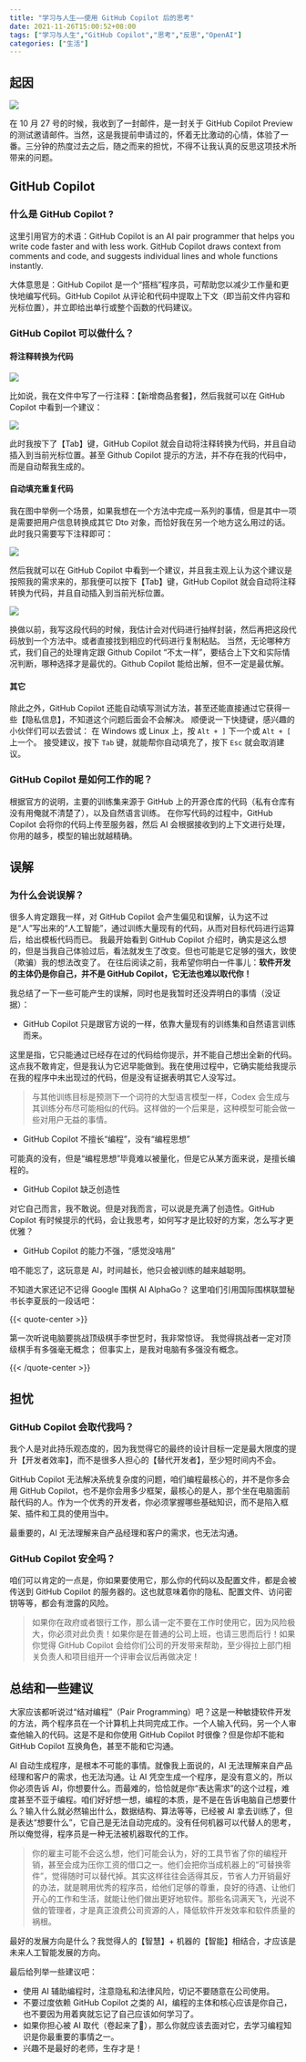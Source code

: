 ```yaml
---
title: "学习与人生——使用 GitHub Copilot 后的思考"
date: 2021-11-26T15:00:52+08:00
tags: ["学习与人生","GitHub Copilot","思考","反思","OpenAI"]
categories: ["生活"]
---
```

## 起因

![](/images/life/2021/GitHubCopilot/github001.png)

在 10 月 27 号的时候，我收到了一封邮件，是一封关于 GitHub Copilot Preview 的测试邀请邮件。当然，这是我提前申请过的，怀着无比激动的心情，体验了一番。三分钟的热度过去之后，随之而来的担忧，不得不让我认真的反思这项技术所带来的问题。

## GitHub Copilot

### 什么是 GitHub Copilot ?

这里引用官方的术语：GitHub Copilot is an AI pair programmer that helps you write code faster and with less work. GitHub Copilot draws context from comments and code, and suggests individual lines and whole functions instantly.

大体意思是：GitHub Copilot 是一个“搭档”程序员，可帮助您以减少工作量和更快地编写代码。GitHub Copilot 从评论和代码中提取上下文（即当前文件内容和光标位置），并立即给出单行或整个函数的代码建议。

### GitHub Copilot 可以做什么？

#### 将注释转换为代码

![](/images/life/2021/GitHubCopilot/github002.png)

比如说，我在文件中写了一行注释：【新增商品套餐】，然后我就可以在 GitHub Copilot 中看到一个建议：

![](/images/life/2021/GitHubCopilot/github003.png)

此时我按下了【Tab】键，GitHub Copilot 就会自动将注释转换为代码，并且自动插入到当前光标位置。甚至 Github Copilot 提示的方法，并不存在我的代码中，而是自动帮我生成的。

#### 自动填充重复代码

我在图中举例一个场景，如果我想在一个方法中完成一系列的事情，但是其中一项是需要把用户信息转换成其它 Dto 对象，而恰好我在另一个地方这么用过的话。此时我只需要写下注释即可：

![](/images/life/2021/GitHubCopilot/github004.png)

然后我就可以在 GitHub Copilot 中看到一个建议，并且我主观上认为这个建议是按照我的需求来的，那我便可以按下【Tab】键，GitHub Copilot 就会自动将注释转换为代码，并且自动插入到当前光标位置。

![](/images/life/2021/GitHubCopilot/github005.png)

换做以前，我写这段代码的时候，我估计会对代码进行抽样封装，然后再把这段代码放到一个方法中。或者直接找到相应的代码进行复制粘贴。
当然，无论哪种方式，我们自己的处理肯定跟 Github Copilot “不太一样”，要结合上下文和实际情况判断，哪种选择才是最优的。Github Copilot 能给出解，但不一定是最优解。

#### 其它

除此之外，GitHub Copilot 还能自动填写测试方法，甚至还能直接通过它获得一些【隐私信息】，不知道这个问题后面会不会解决。
顺便说一下快捷键，感兴趣的小伙伴们可以去尝试：
在 Windows 或 Linux 上，按 `Alt + ]` 下一个或 `Alt + [ `上一个。
接受建议，按下 `Tab` 键，就能帮你自动填充了，按下 `Esc` 就会取消建议。

### GitHub Copilot 是如何工作的呢？

根据官方的说明，主要的训练集来源于 GitHub 上的开源仓库的代码（私有仓库有没有用俺就不清楚了），以及自然语言训练。
在你写代码的过程中，GitHub Copilot 会将你的代码上传至服务器，然后 AI 会根据接收到的上下文进行处理，你用的越多，模型的输出就越精确。

## 误解

### 为什么会说误解？

很多人肯定跟我一样，对 GitHub Copilot 会产生偏见和误解，认为这不过是“人”写出来的“人工智能”，通过训练大量现有的代码，从而对目标代码进行运算后，给出模板代码而已。
我最开始看到 GitHub Copilot 介绍时，确实是这么想的，但是当我自己体验过后，看法就发生了改变。但也可能是它足够的强大，致使（欺骗）我的想法改变了。
在往后阅读之前，我希望你明白一件事儿：**软件开发的主体仍是你自己，并不是 GitHub Copilot，它无法也难以取代你！**

我总结了一下一些可能产生的误解，同时也是我暂时还没弄明白的事情（没证据）：

 * GitHub Copilot 只是跟官方说的一样，依靠大量现有的训练集和自然语言训练而来。

这里是指，它只能通过已经存在过的代码给你提示，并不能自己想出全新的代码。这点我不敢肯定，但是我认为它迟早能做到。我在使用过程中，它确实能给我提示在我的程序中未出现过的代码，但是没有证据表明其它人没写过。

> 与其他训练目标是预测下一个词符的大型语言模型一样，Codex 会生成与其训练分布尽可能相似的代码。这样做的一个后果是，这种模型可能会做一些对用户无益的事情。

 * GitHub Copilot 不擅长“编程”，没有“编程思想”

可能真的没有，但是“编程思想”毕竟难以被量化，但是它从某方面来说，是擅长编程的。

 * GitHub Copilot 缺乏创造性

对它自己而言，我不敢说。但是对我而言，可以说是充满了创造性。GitHub Copilot 有时候提示的代码，会让我思考，如何写才是比较好的方案，怎么写才更优雅？

 * GitHub Copilot 的能力不强，“感觉没啥用”

咱不能忘了，这玩意是 AI，时间越长，他只会被训练的越来越聪明。

不知道大家还记不记得 Google 围棋 AI AlphaGo？
这里咱们引用国际围棋联盟秘书长李夏辰的一段话吧：

{{< quote-center >}}

第一次听说电脑要挑战顶级棋手李世乭时，我非常惊讶。
我觉得挑战者一定对顶级棋手有多强毫无概念；
但事实上，是我对电脑有多强没有概念。

{{< /quote-center >}}

## 担忧

### GitHub Copilot 会取代我吗？

我个人是对此持乐观态度的，因为我觉得它的最终的设计目标一定是最大限度的提升【开发者效率】，而不是很多人担心的【替代开发者】，至少短时间内不会。

GitHub Copilot 无法解决系统复杂度的问题，咱们编程最核心的，并不是你多会用 GitHub Copilot，也不是你会用多少框架，最核心的是人，那个坐在电脑面前敲代码的人。作为一个优秀的开发者，你必须掌握哪些基础知识，而不是陷入框架、插件和工具的使用当中。

最重要的，AI 无法理解来自产品经理和客户的需求，也无法沟通。

### GitHub Copilot 安全吗？

咱们可以肯定的一点是，你如果要使用它，那么你的代码以及配置文件，都是会被传送到 GitHub Copilot 的服务器的。这也就意味着你的隐私、配置文件、访问密钥等等，都会有泄露的风险。

> 如果你在政府或者银行工作，那么请一定不要在工作时使用它，因为风险极大，你必须对此负责！如果你是在普通的公司上班，也请三思而后行！如果你觉得 GitHub Copilot 会给你们公司的开发带来帮助，至少得拉上部门相关负责人和项目组开一个评审会议后再做决定！

## 总结和一些建议

大家应该都听说过“结对编程”（Pair Programming）吧？这是一种敏捷软件开发的方法，两个程序员在一个计算机上共同完成工作。一个人输入代码，另一个人审查他输入的代码。这是不是和你使用 GitHub Copilot 时很像？但是你却不能和 GitHub Copilot 互换角色，甚至不能和它沟通。

AI 自动生成程序，是根本不可能的事情。就像我上面说的，AI 无法理解来自产品经理和客户的需求，也无法沟通。让 AI 凭空生成一个程序，是没有意义的，所以你必须告诉 AI，你想要什么。而最难的，恰恰就是你“表达需求”的这个过程，难度甚至不亚于编程。咱们好好想一想，编程的本质，是不是在告诉电脑自己想要什么？输入什么就必然输出什么，数据结构、算法等等，已经被 AI 拿去训练了，但是表达“想要什么”，它自己是无法自动完成的。没有任何机器可以代替人的思考，所以俺觉得，程序员是一种无法被机器取代的工作。

> 你的雇主可能不会这么想，他们可能会认为，好的工具节省了你的编程开销，甚至会成为压你工资的借口之一。他们会把你当成机器上的“可替换零件”，觉得随时可以替代掉。其实这样往往会适得其反，节省人力开销最好的办法，就是聘用优秀的程序员，给他们足够的尊重，良好的待遇、让他们开心的工作和生活，就能让他们做出更好地软件。那些名词满天飞，光说不做的管理者，才是真正浪费公司资源的人，降低软件开发效率和软件质量的祸根。

最好的发展方向是什么？我觉得人的【智慧】+ 机器的【智能】相结合，才应该是未来人工智能发展的方向。

最后给列举一些建议吧：

* 使用 AI 辅助编程时，注意隐私和法律风险，切记不要随意在公司使用。
* 不要过度依赖 GitHub Copilot 之类的 AI，编程的主体和核心应该是你自己，也不要因为用着爽就忘记了自己应该如何学习了。
* 如果你担心被 AI 取代（卷起来了🤣），那么你就应该去面对它，去学习编程知识是你最重要的事情之一。
* 兴趣不是最好的老师，生存才是！

